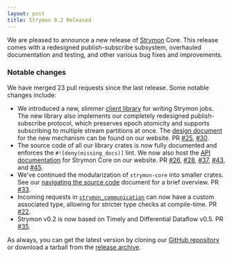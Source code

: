 ```yaml
---
layout: post
title: Strymon 0.2 Released
---
```


We are pleased to announce a new release of [Strymon](http://strymon.systems.ethz.ch/index.html) Core. This release comes with a redesigned publish-subscribe subsystem, overhauled documentation and testing, and other various bug fixes and improvements.

### Notable changes

We have merged 23 pull requests since the last release. Some notable changes include:

  - We introduced a new, slimmer [client library][`strymon_job`] for writing Strymon jobs. The new library also implements our completely redesigned publish-subscribe protocol, which preserves epoch atomicity and supports subscribing to multiple stream partitions at once. The [design document](https://strymon-system.github.io/docs/pubsub-protocol) for the new mechanism can be found on our website. PR [#25], [#30].
  - The source code of all our library crates is now fully documented and enforces the `#![deny(missing_docs)]` lint. We now also host the [API documentation](https://strymon-system.github.io/strymon-core/) for Strymon Core on our website. PR [#26], [#28], [#37], [#43], and [#45].
  - We've continued the modularization of `strymon-core` into smaller crates. See our [navigating the source code](https://strymon-system.github.io/docs/codebase-structure) document for a brief overview. PR [#33].
  - Incoming requests in [`strymon_communication`] can now have a custom associated type, allowing for stricter type checks at compile-time. PR [#22].
  - Strymon v0.2 is now based on Timely and Differential Dataflow v0.5. PR [#35].

As always, you can get the latest version by cloning our [GitHub repository](https://github.com/strymon-system/strymon-core) or download a tarball from the [release archive](https://github.com/strymon-system/strymon-core/releases).

[#22]: https://github.com/strymon-system/strymon-core/pull/22
[#25]: https://github.com/strymon-system/strymon-core/pull/25
[#26]: https://github.com/strymon-system/strymon-core/pull/26
[#28]: https://github.com/strymon-system/strymon-core/pull/28
[#30]: https://github.com/strymon-system/strymon-core/pull/30
[#33]: https://github.com/strymon-system/strymon-core/pull/33
[#35]: https://github.com/strymon-system/strymon-core/pull/35
[#37]: https://github.com/strymon-system/strymon-core/pull/37
[#43]: https://github.com/strymon-system/strymon-core/pull/43
[#45]: https://github.com/strymon-system/strymon-core/pull/45

[`strymon_job`]: https://strymon-system.github.io/strymon-core/strymon_job/index.html
[`strymon_communication`]: https://strymon-system.github.io/strymon-core/strymon_communication/index.html
